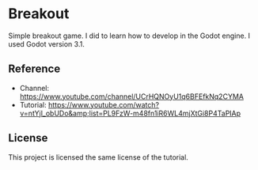 # Breakout

Simple breakout game. I did to learn how to develop in the Godot engine. I used Godot version 3.1.

## Reference

* Channel: https://www.youtube.com/channel/UCrHQNOyU1q6BFEfkNq2CYMA
* Tutorial: https://www.youtube.com/watch?v=ntYjl_obUDo&amp;list=PL9FzW-m48fn1iR6WL4mjXtGi8P4TaPIAp

## License

This project is licensed the same license of the tutorial.
